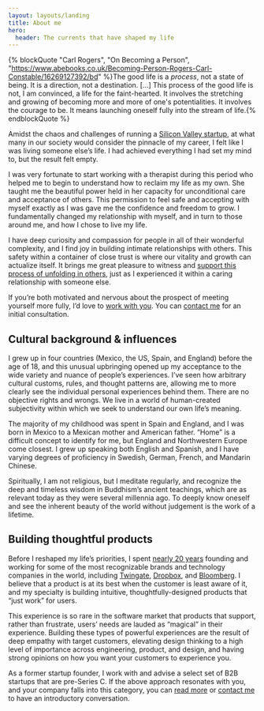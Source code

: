 ```yaml
---
layout: layouts/landing
title: About me
hero:
  header: The currents that have shaped my life
---
```


{% blockQuote "Carl Rogers", "On Becoming a Person", "https://www.abebooks.co.uk/Becoming-Person-Rogers-Carl-Constable/16269127392/bd" %}The good life is a _process_, not a state of being. It is a direction, not a destination. […] This process of the good life is not, I am convinced, a life for the faint-hearted. It involves the stretching and growing of becoming more and more of one's potentialities. It involves the courage to be. It means launching oneself fully into the stream of life.{% endblockQuote %}

Amidst the chaos and challenges of running a [Silicon Valley startup](https://www.forbes.com/sites/kenrickcai/2022/04/14/twingate-series-b-400-million-taking-down-vpn/), at what many in our society would consider the pinnacle of my career, I felt like I was living someone else’s life. I had achieved everything I had set my mind to, but the result felt empty.

I was very fortunate to start working with a therapist during this period who helped me to begin to understand how to reclaim my life as my own. She taught me the beautiful power held in her capacity for unconditional care and acceptance of others. This permission to feel safe and accepting with myself exactly as I was gave me the confidence and freedom to grow. I fundamentally changed my relationship with myself, and in turn to those around me, and how I chose to live my life.

I have deep curiosity and compassion for people in all of their wonderful complexity, and I find joy in building intimate relationships with others. This safety within a container of close trust is where our vitality and growth can actualize itself. It brings me great pleasure to witness and [support this process of unfolding in others](/coaching), just as I experienced it within a caring relationship with someone else.

If you’re both motivated and nervous about the prospect of meeting yourself more fully, I’d love to [work with you](/coaching). You can [contact me](/contact) for an initial consultation.

## Cultural background & influences

I grew up in four countries (Mexico, the US, Spain, and England) before the age of 18, and this unusual upbringing opened up my acceptance to the wide variety and nuance of people’s experiences. I’ve seen how arbitrary cultural customs, rules, and thought patterns are, allowing me to more clearly see the individual personal experiences behind them. There are no objective rights and wrongs. We live in a world of human-created subjectivity within which we seek to understand our own life’s meaning.

The majority of my childhood was spent in Spain and England, and I was born in Mexico to a Mexican mother and American father. “Home” is a difficult concept to identify for me, but England and Northwestern Europe come closest. I grew up speaking both English and Spanish, and I have varying degrees of proficiency in Swedish, German, French, and Mandarin Chinese.

Spiritually, I am not religious, but I meditate regularly, and recognize the deep and timeless wisdom in Buddhism’s ancient teachings, which are as relevant today as they were several millennia ago. To deeply know oneself and see the inherent beauty of the world without judgement is the work of a lifetime.

## Building thoughtful products

Before I reshaped my life’s priorities, I spent [nearly 20 years](https://www.linkedin.com/in/awmars) founding and working for some of the most recognizable brands and technology companies in the world, including [Twingate](https://www.twingate.com/), [Dropbox](https://www.dropbox.com), and [Bloomberg](https://www.bloomberg.net). I believe that a product is at its best when the customer is least aware of it, and my specialty is building intuitive, thoughtfully-designed products that “just work” for users.

This experience is so rare in the software market that products that support, rather than frustrate, users’ needs are lauded as “magical” in their experience. Building these types of powerful experiences are the result of deep empathy with target customers, elevating design thinking to a high level of importance across engineering, product, and design, and having strong opinions on how you want your customers to experience you.

As a former startup founder, I work with and advise a select set of B2B startups that are pre-Series C. If the above approach resonates with you, and your company falls into this category, you can [read more](/advisory) or [contact me](/contact) to have an introductory conversation.
